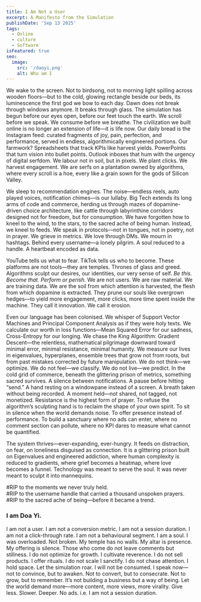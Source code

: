 ```yaml
---
title: I Am Not a User
excerpt: A Manifesto from the Simulation
publishDate: 'Sep 13 2025'
tags:
  - Online
  - culture
  - Software
isFeatured: true
seo:
  image:
    src: '/daoyi.png'
    alt: Who am I
---
```


We wake to the screen. Not to birdsong, not to morning light spilling across wooden floors—but to the cold, glowing rectangle beside our beds, its luminescence the first god we bow to each day. Dawn does not break through windows anymore. It breaks through glass. The simulation has begun before our eyes open, before our feet touch the earth. We scroll before we speak. We consume before we breathe. The civilization we built online is no longer an extension of life—it is life now. Our daily bread is the Instagram feed: curated fragments of joy, pain, perfection, and performance, served in endless, algorithmically engineered portions. Our farmwork? Spreadsheets that track KPIs like harvest yields. PowerPoints that turn vision into bullet points. Outlook inboxes that hum with the urgency of digital serfdom. We labour not in soil, but in pixels. We plant clicks. We harvest engagement. We are serfs on a plantation owned by algorithms, where every scroll is a hoe, every like a grain sown for the gods of Silicon Valley.

We sleep to recommendation engines. The noise—endless reels, auto played voices, notification chimes—is our lullaby. Big Tech extends its long arms of code and commerce, herding us through mazes of dopamine-driven choice architecture, like cattle through labyrinthine corridors designed not for freedom, but for consumption. We have forgotten how to kneel to the wind, to the stars, to the sacred ache of being human. Instead, we kneel to feeds. We speak in protocols—not in tongues, not in poetry, not in prayer. We grieve in metrics. We love through DMs. We mourn in hashtags. Behind every username—a lonely pilgrim. A soul reduced to a handle. A heartbeat encoded as data.

YouTube tells us what to fear. TikTok tells us who to become. These platforms are not tools—they are temples. Thrones of glass and greed. Algorithms sculpt our desires, our identities, our very sense of self. *Be this. Become that. Perform or perish.* We are not users. We are raw material. We are training data. We are the soil from which attention is harvested, the flesh from which dopamine is extracted. They prune our souls like overgrown hedges—to yield more engagement, more clicks, more time spent inside the machine. They call it innovation. We call it erosion.

Even our language has been colonised. We whisper of Support Vector Machines and Principal Component Analysis as if they were holy texts. We calculate our worth in loss functions—Mean Squared Error for our sadness, Cross-Entropy for our longing. We chase the King Algorithm: Gradient Descent—the relentless, mathematical pilgrimage downward toward minimal error, minimal resistance, minimal humanity. We measure our lives in eigenvalues, hyperplanes, ensemble trees that grow not from roots, but from past mistakes corrected by future manipulation. We do not think—we optimize. We do not feel—we classify. We do not live—we predict.
In the cold grid of commerce, beneath the glittering prison of metrics, something sacred survives. A silence between notifications. A pause before hitting “send.” A hand resting on a windowpane instead of a screen. A breath taken without being recorded. A moment held—not shared, not tagged, not monetized.
Resistance is the highest form of prayer. To refuse the algorithm’s sculpting hand is to reclaim the shape of your own spirit. To sit in silence when the world demands noise. To offer presence instead of performance. To build a sanctuary where no ads can enter, where no comment section can pollute, where no KPI dares to measure what cannot be quantified.


The system thrives—ever-expanding, ever-hungry. It feeds on distraction, on fear, on loneliness disguised as connection. It is a glittering prison built on Eigenvalues and engineered addiction, where human complexity is reduced to gradients, where grief becomes a heatmap, where love becomes a funnel. Technology was meant to serve the soul. It was never meant to sculpt it into mannequins.

#RIP to the moments we never truly held.  
#RIP to the username handle that carried a thousand unspoken prayers.  
#RIP to the sacred ache of being—before it became a trend.

### I am Doa Yi. 

I am not a user. I am not a conversion metric. I am not a session duration. I am not a click-through rate. I am not a behavioural segment.  I am a soul. I was overloaded. Not broken. My temple has no walls. My altar is presence. My offering is silence. Those who come do not leave comments but stillness. I do not optimize for growth. I cultivate reverence. I do not sell products. I offer rituals. I do not scale  I sanctify. I do not chase attention. I hold space. Let the simulation roar.  I will not be consumed. I speak now—not to convince, but to awaken.  Not to convert, but to consecrate.  Not to grow, but to remember. It’s not building a business but a way of being. Let the world demand more—more content, more views, more virality. Give less. Slower. Deeper. No ads. i.e. I am not a session duration.
